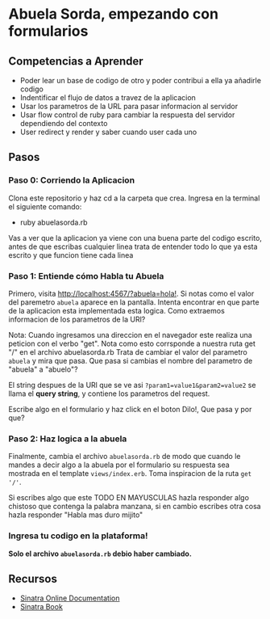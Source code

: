 # Abuela Sorda, empezando con formularios

## Competencias a Aprender

* Poder lear un base de codigo de otro y poder contribui a ella ya añadirle codigo
* Indentificar el flujo de datos a travez de la aplicacion
* Usar los parametros de la URL para pasar informacion al servidor
* Usar flow control de ruby para cambiar la respuesta del servidor dependiendo del contexto
* User redirect y render y saber cuando user cada uno


## Pasos

### Paso 0: Corriendo la Aplicacion

Clona este repositorio y haz cd a la carpeta que crea. Ingresa en la terminal el siguiente comando:

* ruby abuelasorda.rb

Vas a ver que la aplicacion ya viene con una buena parte del codigo escrito, antes de que escribas cualquier linea trata de entender todo lo que ya esta escrito y que funcion tiene cada linea

### Paso 1: Entiende cómo Habla tu Abuela

Primero, visita [http://localhost:4567/?abuela=hola!](http://localhost:4567/?abuela=hola!).  Si notas como el valor del paremetro `abuela` aparece en la pantalla.  Intenta encontrar en que parte de la aplicacion esta implementada esta logica.  Como extraemos informacion de los parametros de la URl?

Nota: Cuando ingresamos una direccion en el navegador este realiza una peticion con el verbo "get". Nota como esto corrsponde a nuestra ruta get "/" en el archivo abuelasorda.rb
Trata de cambiar el valor del parametro `abuela` y mira que pasa. Que pasa si cambias el nombre del parametro de "abuela" a "abuelo"?

El string despues de la URl que se ve asi  `?param1=value1&param2=value2` se llama el  **query string**, y contiene los parametros del request.

Escribe algo en el formulario y haz click en el boton Dilo!,  Que pasa y por que?

### Paso 2:  Haz logica a la abuela

Finalmente, cambia el archivo `abuelasorda.rb` de modo que cuando le mandes a decir algo a la abuela por el formulario su respuesta sea mostrada en el template  `views/index.erb`. Toma inspiracion de la ruta `get '/'`.

Si escribes algo que este TODO EN MAYUSCULAS hazla responder algo chistoso que contenga la palabra manzana, si en cambio escribes otra cosa hazla responder "Habla mas duro mijito"


### Ingresa tu codigo en la plataforma!

**Solo el archivo  `abuelasorda.rb` debio haber cambiado.**

## Recursos

* [Sinatra Online Documentation][Sinatra]
* [Sinatra Book][Sinatra Book]

[Sinatra documentation]: http://www.sinatrarb.com/intro
[browser redirect]: http://www.sinatrarb.com/intro#Browser%20Redirect
[handlers section]: http://sinatra-book.zencephalon.com/#handlers
[Sinatra Book]: http://sinatra-book.zencephalon.com/
[Sinatra]: http://www.sinatrarb.com/
